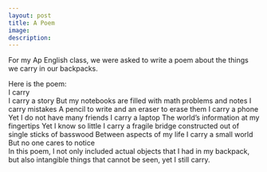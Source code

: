 ```yaml
---
layout: post
title: A Poem
image: 
description:
---
```

For my Ap English class, we were asked to write a poem about the things we carry in our backpacks.
<!-- split -->
 Here is the poem:
 <br>
 I carry
  <br>
I carry a story 
But my notebooks are filled with math problems and notes
I carry mistakes
A pencil to write and an eraser to erase them
I carry a phone
Yet I do not have many friends
I carry a laptop
The world’s information at my fingertips 
Yet I know so little
I carry a fragile bridge constructed out of single sticks of basswood
Between aspects of my life
I carry a small world
But no one cares to notice
 <br>
 In this poem, I not only included actual objects that I had in my backpack, but also intangible things that cannot be seen, yet I still carry.
